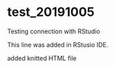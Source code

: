 # test_20191005
Testing connection with RStudio

This line was added in RStusio IDE. 

added knitted HTML file 